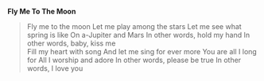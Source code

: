 **Fly Me To The Moon**
> Fly me to the moon
> Let me play among the stars
> Let me see what spring is like
> On a-Jupiter and Mars
> In other words, hold my hand
> In other words, baby, kiss me <br>
> Fill my heart with song
> And let me sing for ever more
> You are all I long for
> All I worship and adore
> In other words, please be true
> In other words, I love you
